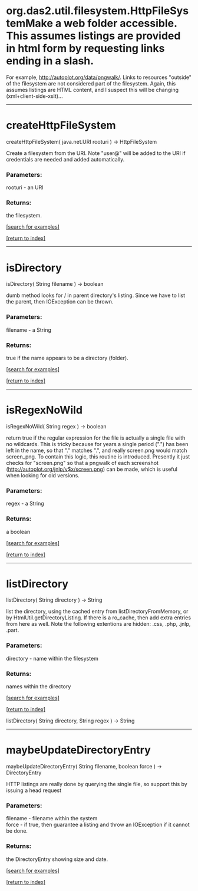 # org.das2.util.filesystem.HttpFileSystemMake a web folder accessible.  This assumes listings are provided in html form by requesting links ending in a slash.
 For example, http://autoplot.org/data/pngwalk/.  Links to resources "outside" of the filesystem are not considered part of
 the filesystem.  Again, this assumes listings are HTML content, and I suspect this will be changing (xml+client-side-xslt)...
***
<a name="createHttpFileSystem"></a>
# createHttpFileSystem
createHttpFileSystem( java.net.URI rooturi ) &rarr; HttpFileSystem

Create a filesystem from the URI.  Note "user@" will be added to the 
 URI if credentials are needed and added automatically.

### Parameters:
rooturi - an URI

### Returns:
the filesystem.

<a href="https://github.com/autoplot/dev/search?q=createHttpFileSystem&unscoped_q=createHttpFileSystem">[search for examples]</a>

<a href="https://github.com/autoplot/documentation/blob/master/javadoc/index-all.md">[return to index]</a>

***
<a name="isDirectory"></a>
# isDirectory
isDirectory( String filename ) &rarr; boolean

dumb method looks for / in parent directory's listing.  Since we have
 to list the parent, then IOException can be thrown.

### Parameters:
filename - a String

### Returns:
true if the name appears to be a directory (folder).

<a href="https://github.com/autoplot/dev/search?q=isDirectory&unscoped_q=isDirectory">[search for examples]</a>

<a href="https://github.com/autoplot/documentation/blob/master/javadoc/index-all.md">[return to index]</a>

***
<a name="isRegexNoWild"></a>
# isRegexNoWild
isRegexNoWild( String regex ) &rarr; boolean

return true if the regular expression for the file is actually a single
 file with no wildcards.  This is tricky because for years a single period
 (".") has been left in the name, so that "." matches ".", and really 
 screen.png would match screen_png.  To contain this logic, this routine
 is introduced.  Presently it just checks for "screen.png" so that a 
 pngwalk of each screenshot (http://autoplot.org/jnlp/v$x/screen.png) can
 be made, which is useful when looking for old versions.

### Parameters:
regex - a String

### Returns:
a boolean


<a href="https://github.com/autoplot/dev/search?q=isRegexNoWild&unscoped_q=isRegexNoWild">[search for examples]</a>

<a href="https://github.com/autoplot/documentation/blob/master/javadoc/index-all.md">[return to index]</a>

***
<a name="listDirectory"></a>
# listDirectory
listDirectory( String directory ) &rarr; String

list the directory, using the cached entry from listDirectoryFromMemory, or
 by HtmlUtil.getDirectoryListing.  If there is a ro_cache, then add extra entries from here as well.
 Note the following extentions are hidden: .css, .php, .jnlp, .part.

### Parameters:
directory - name within the filesystem

### Returns:
names within the directory

<a href="https://github.com/autoplot/dev/search?q=listDirectory&unscoped_q=listDirectory">[search for examples]</a>

<a href="https://github.com/autoplot/documentation/blob/master/javadoc/index-all.md">[return to index]</a>

listDirectory( String directory, String regex ) &rarr; String<br>
***
<a name="maybeUpdateDirectoryEntry"></a>
# maybeUpdateDirectoryEntry
maybeUpdateDirectoryEntry( String filename, boolean force ) &rarr; DirectoryEntry

HTTP listings are really done by querying the single file, so support this by issuing a head request

### Parameters:
filename - filename within the system
<br>force - if true, then guarantee a listing and throw an IOException if it cannot be done.

### Returns:
the DirectoryEntry showing size and date.

<a href="https://github.com/autoplot/dev/search?q=maybeUpdateDirectoryEntry&unscoped_q=maybeUpdateDirectoryEntry">[search for examples]</a>

<a href="https://github.com/autoplot/documentation/blob/master/javadoc/index-all.md">[return to index]</a>

